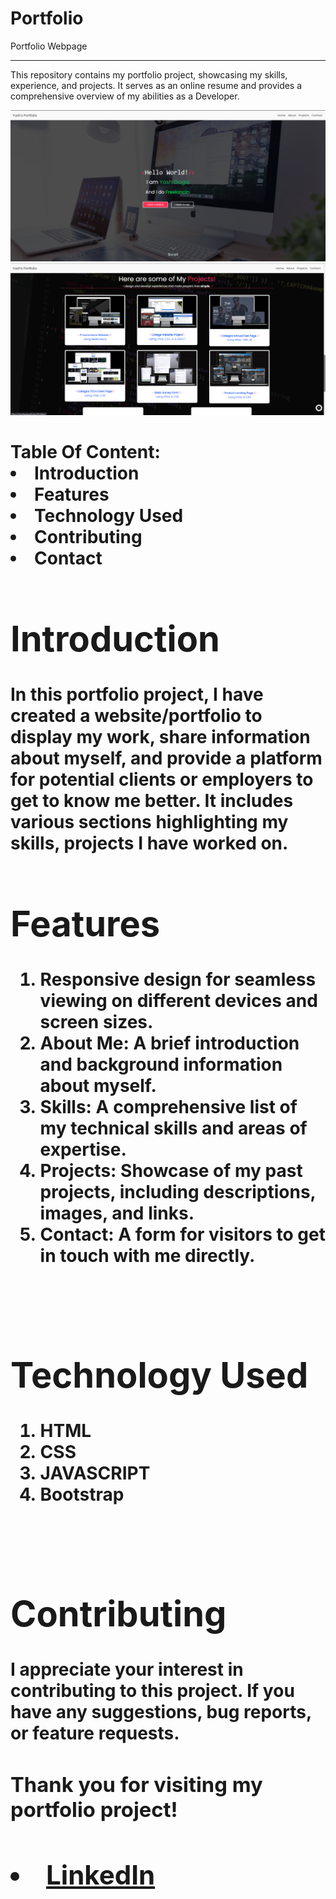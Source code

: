 # Portfolio
Portfolio Webpage
<hr>
This repository contains my portfolio project, showcasing my skills, experience, and projects. It serves as an online resume and provides a comprehensive overview of my abilities as a Developer.


<a href="https://imyashgogia.github.io/Portfolio/"> <img src="https://github.com/imYashGogia/Portfolio/blob/main/Assets/Readme_img/img1.png"> </a>
<a href="https://imyashgogia.github.io/Portfolio/"> <img src="https://github.com/imYashGogia/Portfolio/blob/main/Assets/Readme_img/img2.png"> </a>
<br>
<h1>Table Of Content:
<li>Introduction
<li>Features
<li>Technology Used
<li>Contributing
<li>Contact

<br>
<h1>Introduction</h1>
In this portfolio project, I have created a website/portfolio to display my work, share information about myself, and provide a platform for potential clients or employers to get to know me better. It includes various sections highlighting my skills, projects I have worked on.
<br>

<h1>Features</h1>
<ol>
<li>Responsive design for seamless viewing on different devices and screen sizes.
<li>About Me: A brief introduction and background information about myself.
<li>Skills: A comprehensive list of my technical skills and areas of expertise.
<li>Projects: Showcase of my past projects, including descriptions, images, and links.
<li>Contact: A form for visitors to get in touch with me directly.
</ol>
<br>
<h1>Technology Used</h1>
<ol>
<li>HTML
<li>CSS
<li>JAVASCRIPT
<li>Bootstrap
</ol>
<br>
<h1>Contributing</h1>
I appreciate your interest in contributing to this project. If you have any suggestions, bug reports, or feature requests.
<br>

<h3>Thank you for visiting my portfolio project!<h2/>

<li><a href=
"https://linkedin.com/in/imyashgogia">LinkedIn</a>
